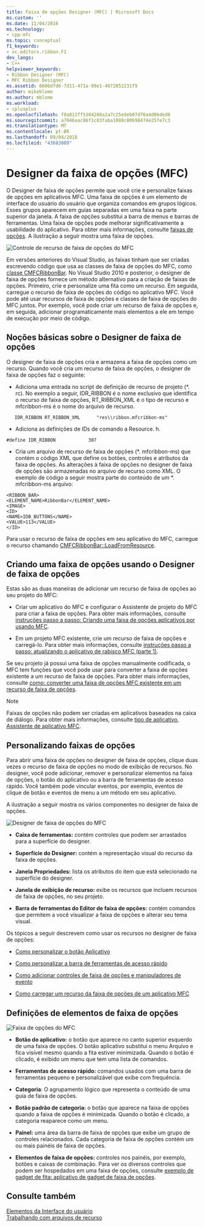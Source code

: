 ```yaml
---
title: Faixa de opções Designer (MFC) | Microsoft Docs
ms.custom: ''
ms.date: 11/04/2016
ms.technology:
- cpp-mfc
ms.topic: conceptual
f1_keywords:
- vc.editors.ribbon.F1
dev_langs:
- C++
helpviewer_keywords:
- Ribbon Designer (MFC)
- MFC Ribbon Designer
ms.assetid: 0806dfd6-7d11-471a-99e1-4072852231f9
author: mikeblome
ms.author: mblome
ms.workload:
- cplusplus
ms.openlocfilehash: f0a812ff5304288a2a7c25edeb07d76a4d06ded8
ms.sourcegitcommit: a7046aac86f1c83faba1088c80698474e25fe7c3
ms.translationtype: MT
ms.contentlocale: pt-BR
ms.lasthandoff: 09/04/2018
ms.locfileid: "43683009"
---
```

# <a name="ribbon-designer-mfc"></a>Designer da faixa de opções (MFC)
O Designer de faixa de opções permite que você crie e personalize faixas de opções em aplicativos MFC. Uma faixa de opções é um elemento de interface do usuário do usuário que organiza comandos em grupos lógicos. Esses grupos aparecem em guias separadas em uma faixa na parte superior da janela. A faixa de opções substitui a barra de menus e barras de ferramentas. Uma faixa de opções pode melhorar significativamente a usabilidade do aplicativo. Para obter mais informações, consulte [faixas de opções](/windows/desktop/uxguide/cmd-ribbons). A ilustração a seguir mostra uma faixa de opções.  
  
 ![Controle de recurso de faixa de opções do MFC](../mfc/media/ribbon_no_callouts.png "ribbon_no_callouts")  
  
 Em versões anteriores do Visual Studio, as faixas tinham que ser criadas escrevendo código que usa as classes de faixa de opções do MFC, como [classe CMFCRibbonBar](../mfc/reference/cmfcribbonbar-class.md). No Visual Studio 2010 e posterior, o designer de faixa de opções fornece um método alternativo para a criação de faixas de opções. Primeiro, crie e personalize uma fita como um recurso. Em seguida, carregue o recurso de faixa de opções do código no aplicativo MFC. Você pode até usar recursos de faixa de opções e classes de faixa de opções do MFC juntos. Por exemplo, você pode criar um recurso de faixa de opções e, em seguida, adicionar programaticamente mais elementos a ele em tempo de execução por meio de código.  
  
## <a name="understanding-the-ribbon-designer"></a>Noções básicas sobre o Designer de faixa de opções  
 O designer de faixa de opções cria e armazena a faixa de opções como um recurso. Quando você cria um recurso de faixa de opções, o designer de faixa de opções faz o seguinte:  
  
-   Adiciona uma entrada no script de definição de recurso de projeto (*. rc). No exemplo a seguir, IDR_RIBBON é o nome exclusivo que identifica o recurso de faixa de opções, RT_RIBBON_XML é o tipo de recurso e mfcribbon-ms é o nome do arquivo de recurso.  
  
 ```  
    IDR_RIBBON RT_RIBBON_XML      "res\\ribbon.mfcribbon-ms"  
 ```  
  
-   Adiciona as definições de IDs de comando a Resource. h.  
  
 ```  
 #define IDR_RIBBON            307  
 ```  
  
-   Cria um arquivo de recurso de faixa de opções (*. mfcribbon-ms) que contém o código XML que define os botões, controles e atributos da faixa de opções. As alterações à faixa de opções no designer de faixa de opções são armazenadas no arquivo de recurso como XML. O exemplo de código a seguir mostra parte do conteúdo de um \*. mfcribbon-ms arquivo:  
  
 ```  
 <RIBBON_BAR>  
 <ELEMENT_NAME>RibbonBar</ELEMENT_NAME>  
 <IMAGE>  
 <ID>  
 <NAME>IDB_BUTTONS</NAME>  
 <VALUE>113</VALUE>  
 </ID>   
 ```  
  
 Para usar o recurso de faixa de opções em seu aplicativo do MFC, carregue o recurso chamando [CMFCRibbonBar::LoadFromResource](../mfc/reference/cmfcribbonbar-class.md#loadfromresource).  
  
## <a name="creating-a-ribbon-by-using-the-ribbon-designer"></a>Criando uma faixa de opções usando o Designer de faixa de opções  
 Estas são as duas maneiras de adicionar um recurso de faixa de opções ao seu projeto do MFC:  
  
-   Criar um aplicativo do MFC e configurar o Assistente de projeto do MFC para criar a faixa de opções. Para obter mais informações, consulte [instruções passo a passo: Criando uma faixa de opções aplicativos por usando MFC](../mfc/walkthrough-creating-a-ribbon-application-by-using-mfc.md).  
  
-   Em um projeto MFC existente, crie um recurso de faixa de opções e carregá-lo. Para obter mais informações, consulte [instruções passo a passo: atualizando o aplicativo de rabisco MFC (parte 1)](../mfc/walkthrough-updating-the-mfc-scribble-application-part-1.md).  
  
 Se seu projeto já possui uma faixa de opções manualmente codificada, o MFC tem funções que você pode usar para converter a faixa de opções existente a um recurso de faixa de opções. Para obter mais informações, consulte [como: converter uma faixa de opções MFC existente em um recurso de faixa de opções](../mfc/how-to-convert-an-existing-mfc-ribbon-to-a-ribbon-resource.md).  
  
> [!NOTE]
>  Faixas de opções não podem ser criadas em aplicativos baseados na caixa de diálogo. Para obter mais informações, consulte [tipo de aplicativo, Assistente de aplicativo MFC](../mfc/reference/application-type-mfc-application-wizard.md).  
  
## <a name="customizing-ribbons"></a>Personalizando faixas de opções  
 Para abrir uma faixa de opções no designer de faixa de opções, clique duas vezes o recurso de faixa de opções no modo de exibição de recursos. No designer, você pode adicionar, remover e personalizar elementos na faixa de opções, o botão do aplicativo ou a barra de ferramentas de acesso rápido. Você também pode vincular eventos, por exemplo, eventos de clique de botão e eventos de menu a um método em seu aplicativo.  
  
 A ilustração a seguir mostra os vários componentes no designer de faixa de opções.  
  
 ![Designer de faixa de opções do MFC](../mfc/media/ribbon_designer.png "ribbon_designer")  
  
- **Caixa de ferramentas:** contém controles que podem ser arrastados para a superfície do designer.  
  
- **Superfície do Designer:** contém a representação visual do recurso da faixa de opções.  
  
- **Janela Propriedades:** lista os atributos do item que está selecionado na superfície do designer.  
  
- **Janela de exibição de recurso:** exibe os recursos que incluem recursos de faixa de opções, no seu projeto.  
  
- **Barra de ferramentas do Editor de faixa de opções:** contém comandos que permitem a você visualizar a faixa de opções e alterar seu tema visual.  
  
 Os tópicos a seguir descrevem como usar os recursos no designer de faixa de opções:  
  
- [Como personalizar o botão Aplicativo](../mfc/how-to-customize-the-application-button.md)  
  
- [Como personalizar a barra de ferramentas de acesso rápido](../mfc/how-to-customize-the-quick-access-toolbar.md)  
  
- [Como adicionar controles de faixa de opções e manipuladores de evento](../mfc/how-to-add-ribbon-controls-and-event-handlers.md)  
  
- [Como carregar um recurso da faixa de opções de um aplicativo MFC](../mfc/how-to-load-a-ribbon-resource-from-an-mfc-application.md)  
  
## <a name="definitions-of-ribbon-elements"></a>Definições de elementos de faixa de opções  
 ![Faixa de opções do MFC](../mfc/media/ribbon.png "faixa de opções")  
  
- **Botão do aplicativo:** o botão que aparece no canto superior esquerdo de uma faixa de opções. O botão aplicativo substitui o menu Arquivo e fica visível mesmo quando a fita estiver minimizada. Quando o botão é clicado, é exibido um menu que tem uma lista de comandos.  
  
- **Ferramentas de acesso rápido:** comandos usados com uma barra de ferramentas pequeno e personalizável que exibe com frequência.  
  
- **Categoria**: O agrupamento lógico que representa o conteúdo de uma guia de faixa de opções.  
  
- **Botão padrão de categoria:** o botão que aparece na faixa de opções quando a faixa de opções é minimizada. Quando o botão é clicado, a categoria reaparece como um menu.  
  
- **Painel:** uma área da barra de faixa de opções que exibe um grupo de controles relacionados. Cada categoria de faixa de opções contém um ou mais painéis de faixa de opções.  
  
- **Elementos de faixa de opções:** controles nos painéis, por exemplo, botões e caixas de combinação. Para ver os diversos controles que podem ser hospedados em uma faixa de opções, consulte [exemplo de gadget de fita: aplicativo de gadget de faixa de opções](../visual-cpp-samples.md).  
  
## <a name="see-also"></a>Consulte também  
 [Elementos da Interface do usuário](../mfc/user-interface-elements-mfc.md)   
 [Trabalhando com arquivos de recurso](../windows/working-with-resource-files.md)

